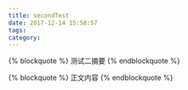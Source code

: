 ```yaml
---
title: secondTest
date: 2017-12-14 15:58:57
tags:
category:
---
```



{% blockquote %}
    测试二摘要
{% endblockquote %}

<!-- more -->


{% blockquote %}
    正文内容
{% endblockquote %}